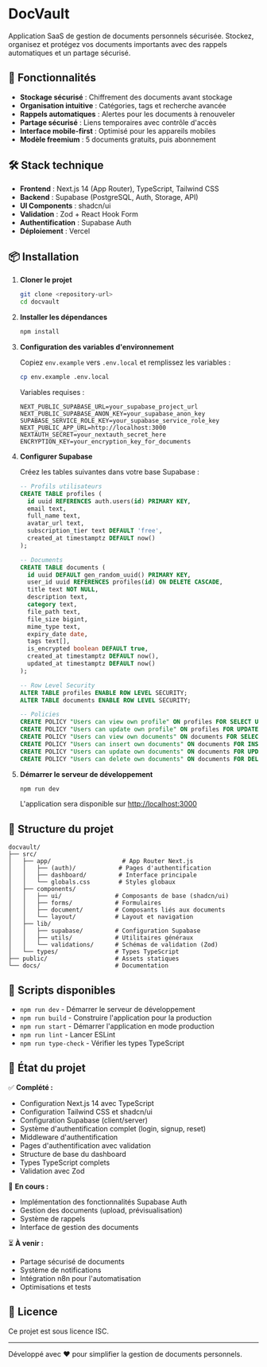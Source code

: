 # DocVault

Application SaaS de gestion de documents personnels sécurisée. Stockez, organisez et protégez vos documents importants avec des rappels automatiques et un partage sécurisé.

## 🚀 Fonctionnalités

- **Stockage sécurisé** : Chiffrement des documents avant stockage
- **Organisation intuitive** : Catégories, tags et recherche avancée
- **Rappels automatiques** : Alertes pour les documents à renouveler
- **Partage sécurisé** : Liens temporaires avec contrôle d'accès
- **Interface mobile-first** : Optimisé pour les appareils mobiles
- **Modèle freemium** : 5 documents gratuits, puis abonnement

## 🛠 Stack technique

- **Frontend** : Next.js 14 (App Router), TypeScript, Tailwind CSS
- **Backend** : Supabase (PostgreSQL, Auth, Storage, API)
- **UI Components** : shadcn/ui
- **Validation** : Zod + React Hook Form
- **Authentification** : Supabase Auth
- **Déploiement** : Vercel

## 📦 Installation

1. **Cloner le projet**
   ```bash
   git clone <repository-url>
   cd docvault
   ```

2. **Installer les dépendances**
   ```bash
   npm install
   ```

3. **Configuration des variables d'environnement**
   
   Copiez `env.example` vers `.env.local` et remplissez les variables :
   ```bash
   cp env.example .env.local
   ```
   
   Variables requises :
   ```env
   NEXT_PUBLIC_SUPABASE_URL=your_supabase_project_url
   NEXT_PUBLIC_SUPABASE_ANON_KEY=your_supabase_anon_key
   SUPABASE_SERVICE_ROLE_KEY=your_supabase_service_role_key
   NEXT_PUBLIC_APP_URL=http://localhost:3000
   NEXTAUTH_SECRET=your_nextauth_secret_here
   ENCRYPTION_KEY=your_encryption_key_for_documents
   ```

4. **Configurer Supabase**
   
   Créez les tables suivantes dans votre base Supabase :
   
   ```sql
   -- Profils utilisateurs
   CREATE TABLE profiles (
     id uuid REFERENCES auth.users(id) PRIMARY KEY,
     email text,
     full_name text,
     avatar_url text,
     subscription_tier text DEFAULT 'free',
     created_at timestamptz DEFAULT now()
   );

   -- Documents
   CREATE TABLE documents (
     id uuid DEFAULT gen_random_uuid() PRIMARY KEY,
     user_id uuid REFERENCES profiles(id) ON DELETE CASCADE,
     title text NOT NULL,
     description text,
     category text,
     file_path text,
     file_size bigint,
     mime_type text,
     expiry_date date,
     tags text[],
     is_encrypted boolean DEFAULT true,
     created_at timestamptz DEFAULT now(),
     updated_at timestamptz DEFAULT now()
   );

   -- Row Level Security
   ALTER TABLE profiles ENABLE ROW LEVEL SECURITY;
   ALTER TABLE documents ENABLE ROW LEVEL SECURITY;

   -- Policies
   CREATE POLICY "Users can view own profile" ON profiles FOR SELECT USING (auth.uid() = id);
   CREATE POLICY "Users can update own profile" ON profiles FOR UPDATE USING (auth.uid() = id);
   CREATE POLICY "Users can view own documents" ON documents FOR SELECT USING (auth.uid() = user_id);
   CREATE POLICY "Users can insert own documents" ON documents FOR INSERT WITH CHECK (auth.uid() = user_id);
   CREATE POLICY "Users can update own documents" ON documents FOR UPDATE USING (auth.uid() = user_id);
   CREATE POLICY "Users can delete own documents" ON documents FOR DELETE USING (auth.uid() = user_id);
   ```

5. **Démarrer le serveur de développement**
   ```bash
   npm run dev
   ```
   
   L'application sera disponible sur [http://localhost:3000](http://localhost:3000)

## 📁 Structure du projet

```
docvault/
├── src/
│   ├── app/                    # App Router Next.js
│   │   ├── (auth)/            # Pages d'authentification
│   │   ├── dashboard/         # Interface principale
│   │   └── globals.css        # Styles globaux
│   ├── components/
│   │   ├── ui/               # Composants de base (shadcn/ui)
│   │   ├── forms/            # Formulaires
│   │   ├── document/         # Composants liés aux documents
│   │   └── layout/           # Layout et navigation
│   ├── lib/
│   │   ├── supabase/         # Configuration Supabase
│   │   ├── utils/            # Utilitaires généraux
│   │   └── validations/      # Schémas de validation (Zod)
│   └── types/                # Types TypeScript
├── public/                   # Assets statiques
└── docs/                     # Documentation
```

## 🔧 Scripts disponibles

- `npm run dev` - Démarrer le serveur de développement
- `npm run build` - Construire l'application pour la production
- `npm run start` - Démarrer l'application en mode production
- `npm run lint` - Lancer ESLint
- `npm run type-check` - Vérifier les types TypeScript

## 🚦 État du projet

✅ **Complété :**
- Configuration Next.js 14 avec TypeScript
- Configuration Tailwind CSS et shadcn/ui
- Configuration Supabase (client/server)
- Système d'authentification complet (login, signup, reset)
- Middleware d'authentification
- Pages d'authentification avec validation
- Structure de base du dashboard
- Types TypeScript complets
- Validation avec Zod

🔄 **En cours :**
- Implémentation des fonctionnalités Supabase Auth
- Gestion des documents (upload, prévisualisation)
- Système de rappels
- Interface de gestion des documents

⏳ **À venir :**
- Partage sécurisé de documents
- Système de notifications
- Intégration n8n pour l'automatisation
- Optimisations et tests

## 📄 Licence

Ce projet est sous licence ISC.

---

Développé avec ❤️ pour simplifier la gestion de documents personnels.